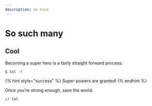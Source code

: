 ```yaml
---
description: so nice
---
```


# So such many

## Cool

Becoming a super hero is a fairly straight forward process:

```
$ lol -!
```

{% hint style="success" %}
 Super-powers are granted!
{% endhint %}

Once you're strong enough, save the world:

```
// lol
```



